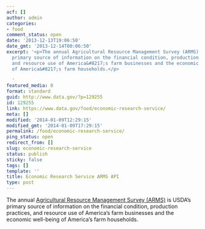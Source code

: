 ```yaml
---
acf: []
author: admin
categories:
- food
comment_status: open
date: '2013-12-13T19:06:50'
date_gmt: '2013-12-14T00:06:50'
excerpt: '<p>The annual Agricultural Resource Management Survey (ARMS) is USDA&#8217;s
  primary source of information on the financial condition, production practices,
  and resource use of America&#8217;s farm businesses and the economic well-being
  of America&#8217;s farm households.</p>

  '
featured_media: 0
format: standard
guid: http://www.data.gov/?p=129255
id: 129255
link: https://www.data.gov/food/economic-research-service/
meta: []
modified: '2014-01-09T12:29:15'
modified_gmt: '2014-01-09T17:29:15'
permalink: /food/economic-research-service/
ping_status: open
redirect_from: []
slug: economic-research-service
status: publish
sticky: false
tags: []
template: ''
title: Economic Research Service ARMS API
type: post
---
```

The annual [Agricultural Resource Management Survey (ARMS)](http://www.ers.usda.gov/data-products/arms-farm-financial-and-crop-production-practices.aspx#.Us7cUvbrGLF) is USDA’s primary source of information on the financial condition, production practices, and resource use of America’s farm businesses and the economic well-being of America’s farm households.


